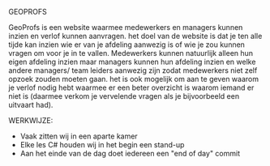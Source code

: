 GEOPROFS

GeoProfs is een website waarmee medewerkers en managers kunnen inzien en verlof kunnen aanvragen.
het doel van de website is dat je ten alle tijde kan inzien wie er van je afdeling aanwezig is of wie je zou kunnen vragen om voor je in te vallen.
Medewerkers kunnen natuurlijk alleen hun eigen afdeling inzien maar managers kunnen hun afdeling inzien en welke andere managers/ team leiders aanwezig zijn zodat medewerkers niet zelf opzoek zouden moeten gaan.
het is ook mogelijk om aan te geven waarom je verlof nodig hebt waarmee er een beter overzicht is waarom iemand er niet is (daarmee verkom je vervelende vragen als je bijvoorbeeld een uitvaart had).

WERKWIJZE:

- Vaak zitten wij in een aparte kamer
- Elke les C# houden wij in het begin een stand-up
- Aan het einde van de dag doet iedereen een "end of day" commit
